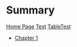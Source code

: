 # Summary

[Home Page](HomePage.md)
[Test](more/Test.md)
[TableTest](more/TableTest.md)
- [Chapter 1](./chapter_1.md)